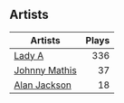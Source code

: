## Artists
Artists | Plays 
----- | -----: 
[Lady A](/artists/lady-a-33498) | 336
[Johnny Mathis](/artists/johnny-mathis-14581) | 37
[Alan Jackson](/artists/alan-jackson-69978) | 18

